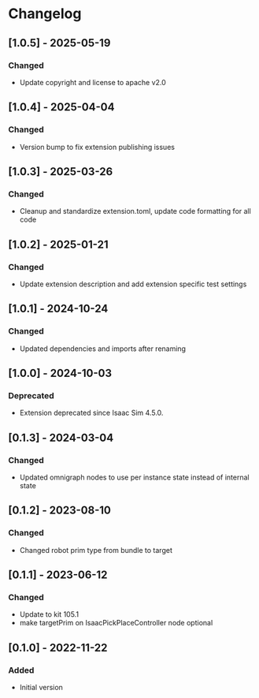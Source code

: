 # Changelog
## [1.0.5] - 2025-05-19
### Changed
- Update copyright and license to apache v2.0

## [1.0.4] - 2025-04-04
### Changed
- Version bump to fix extension publishing issues

## [1.0.3] - 2025-03-26
### Changed
- Cleanup and standardize extension.toml, update code formatting for all code

## [1.0.2] - 2025-01-21
### Changed
- Update extension description and add extension specific test settings

## [1.0.1] - 2024-10-24
### Changed
- Updated dependencies and imports after renaming

## [1.0.0] - 2024-10-03
### Deprecated
- Extension deprecated since Isaac Sim 4.5.0.

## [0.1.3] - 2024-03-04
### Changed
- Updated omnigraph nodes to use per instance state instead of internal state

## [0.1.2] - 2023-08-10
### Changed
- Changed robot prim type from bundle to target

## [0.1.1] - 2023-06-12
### Changed
- Update to kit 105.1
- make targetPrim on IsaacPickPlaceController node optional

## [0.1.0] - 2022-11-22
### Added
- Initial version
